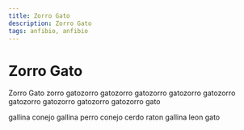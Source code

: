 ```yaml
---
title: Zorro Gato
description: Zorro Gato
tags: anfibio, anfibio
---
```


# Zorro Gato

Zorro Gato zorro gatozorro gatozorro gatozorro gatozorro gatozorro gatozorro gatozorro gatozorro gatozorro gato

gallina conejo gallina perro conejo cerdo raton gallina leon gato